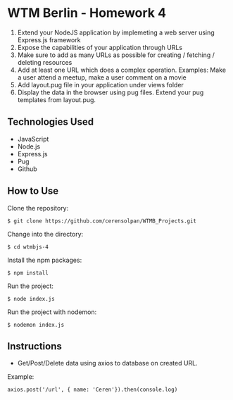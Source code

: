 # WTM Berlin - Homework 4


1.  Extend your NodeJS application by implemeting a web server using Express.js framework
2.  Expose the capabilities of your application through URLs
3.  Make sure to add as many URLs as possible for creating / fetching / deleting resources
4.  Add at least one URL which does a complex operation. Examples: Make a user attend a meetup, make a user comment on a movie
5.  Add layout.pug file in your application under views folder
6.  Display the data in the browser using pug files. Extend your pug templates from layout.pug.

## Technologies Used

-   JavaScript
-   Node.js
-   Express.js
-   Pug
-   Github 

## How to Use
Clone the repository:

    $ git clone https://github.com/cerensolpan/WTMB_Projects.git
    
Change into the directory:

    $ cd wtmbjs-4

Install the npm packages:

    $ npm install

Run the project:

    $ node index.js

Run the project with nodemon:

    $ nodemon index.js

## Instructions

 -  Get/Post/Delete data using axios to database on created URL.
  
Example:

    axios.post('/url', { name: 'Ceren'}).then(console.log)